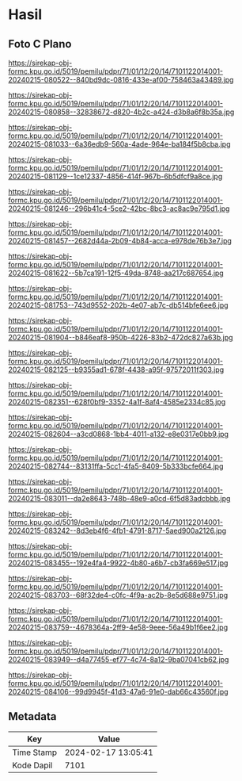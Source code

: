 # Hasil

## Foto C Plano

https://sirekap-obj-formc.kpu.go.id/5019/pemilu/pdpr/71/01/12/20/14/7101122014001-20240215-080522--840bd9dc-0816-433e-af00-758463a43489.jpg

https://sirekap-obj-formc.kpu.go.id/5019/pemilu/pdpr/71/01/12/20/14/7101122014001-20240215-080858--32838672-d820-4b2c-a424-d3b8a6f8b35a.jpg

https://sirekap-obj-formc.kpu.go.id/5019/pemilu/pdpr/71/01/12/20/14/7101122014001-20240215-081033--6a36edb9-560a-4ade-964e-ba184f5b8cba.jpg

https://sirekap-obj-formc.kpu.go.id/5019/pemilu/pdpr/71/01/12/20/14/7101122014001-20240215-081129--1ce12337-4856-414f-967b-6b5dfcf9a8ce.jpg

https://sirekap-obj-formc.kpu.go.id/5019/pemilu/pdpr/71/01/12/20/14/7101122014001-20240215-081246--296b41c4-5ce2-42bc-8bc3-ac8ac9e795d1.jpg

https://sirekap-obj-formc.kpu.go.id/5019/pemilu/pdpr/71/01/12/20/14/7101122014001-20240215-081457--2682d44a-2b09-4b84-acca-e978de76b3e7.jpg

https://sirekap-obj-formc.kpu.go.id/5019/pemilu/pdpr/71/01/12/20/14/7101122014001-20240215-081622--5b7ca191-12f5-49da-8748-aa217c687654.jpg

https://sirekap-obj-formc.kpu.go.id/5019/pemilu/pdpr/71/01/12/20/14/7101122014001-20240215-081753--743d9552-202b-4e07-ab7c-db514bfe6ee6.jpg

https://sirekap-obj-formc.kpu.go.id/5019/pemilu/pdpr/71/01/12/20/14/7101122014001-20240215-081904--b846eaf8-950b-4226-83b2-472dc827a63b.jpg

https://sirekap-obj-formc.kpu.go.id/5019/pemilu/pdpr/71/01/12/20/14/7101122014001-20240215-082125--b9355ad1-678f-4438-a95f-97572011f303.jpg

https://sirekap-obj-formc.kpu.go.id/5019/pemilu/pdpr/71/01/12/20/14/7101122014001-20240215-082351--628f0bf9-3352-4a1f-8af4-4585e2334c85.jpg

https://sirekap-obj-formc.kpu.go.id/5019/pemilu/pdpr/71/01/12/20/14/7101122014001-20240215-082604--a3cd0868-1bb4-4011-a132-e8e0317e0bb9.jpg

https://sirekap-obj-formc.kpu.go.id/5019/pemilu/pdpr/71/01/12/20/14/7101122014001-20240215-082744--83131ffa-5cc1-4fa5-8409-5b333bcfe664.jpg

https://sirekap-obj-formc.kpu.go.id/5019/pemilu/pdpr/71/01/12/20/14/7101122014001-20240215-083011--da2e8643-748b-48e9-a0cd-6f5d83adcbbb.jpg

https://sirekap-obj-formc.kpu.go.id/5019/pemilu/pdpr/71/01/12/20/14/7101122014001-20240215-083242--8d3eb4f6-4fb1-4791-8717-5aed900a2126.jpg

https://sirekap-obj-formc.kpu.go.id/5019/pemilu/pdpr/71/01/12/20/14/7101122014001-20240215-083455--192e4fa4-9922-4b80-a6b7-cb3fa669e517.jpg

https://sirekap-obj-formc.kpu.go.id/5019/pemilu/pdpr/71/01/12/20/14/7101122014001-20240215-083703--68f32de4-c0fc-4f9a-ac2b-8e5d688e9751.jpg

https://sirekap-obj-formc.kpu.go.id/5019/pemilu/pdpr/71/01/12/20/14/7101122014001-20240215-083759--4678364a-2ff9-4e58-9eee-56a49b1f6ee2.jpg

https://sirekap-obj-formc.kpu.go.id/5019/pemilu/pdpr/71/01/12/20/14/7101122014001-20240215-083949--d4a77455-ef77-4c74-8a12-9ba07041cb62.jpg

https://sirekap-obj-formc.kpu.go.id/5019/pemilu/pdpr/71/01/12/20/14/7101122014001-20240215-084106--99d9945f-41d3-47a6-91e0-dab66c43560f.jpg


## Metadata

| Key        | Value               |
| ---------- | ------------------- |
| Time Stamp | 2024-02-17 13:05:41 |
| Kode Dapil | 7101                |



